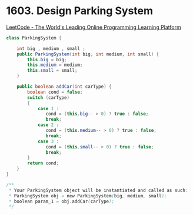 # 1603. Design Parking System

[LeetCode - The World's Leading Online Programming Learning Platform](https://leetcode.com/problems/design-parking-system/)

```java
class ParkingSystem {

    int big , medium , small ;
    public ParkingSystem(int big, int medium, int small) {
        this.big = big;
        this.medium = medium;
        this.small = small;
    }

    public boolean addCar(int carType) {
        boolean cond = false;
        switch (carType)
        {
            case 1 : 
               cond = (this.big-- > 0) ? true : false;
               break;
            case 2 :
               cond = (this.medium-- > 0) ? true : false;
               break;
            case 3 :
               cond = (this.small-- > 0) ? true : false;
               break;
        }
        return cond;
    }
}

/**
 * Your ParkingSystem object will be instantiated and called as such:
 * ParkingSystem obj = new ParkingSystem(big, medium, small);
 * boolean param_1 = obj.addCar(carType);
 */
```
